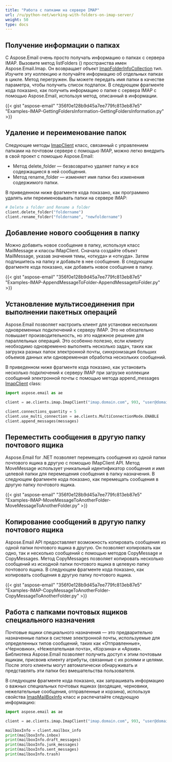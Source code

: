 ```yaml
---
title: "Работа с папками на сервере IMAP"
url: /ru/python-net/working-with-folders-on-imap-server/
weight: 50
type: docs
---
```



## **Получение информации о папках**
С Aspose.Email очень просто получать информацию о папках с сервера IMAP. Вызовите метод listFolders () пространства имен Aspose.Email.Imap. Он возвращает объект [ImapFolderInfoCollection](https://apireference.aspose.com/email/net/aspose.email.clients.imap/imapfolderinfocollection) тип. Изучите эту коллекцию и получайте информацию об отдельных папках в цикле. Метод перегружен. Вы можете передать имя папки в качестве параметра, чтобы получить список подпапок. В следующем фрагменте кода показано, как получить информацию о папке с сервера IMAP с помощью Aspose.Email, используя метод, описанный в информации.



{{< gist "aspose-email" "356f0e128b9d45a7ee779fc813eb87e5" "Examples-IMAP-GettingFoldersInformation-GettingFoldersInformation.py" >}}

## **Удаление и переименование папок**

Следующие методы [ImapClient](https://reference.aspose.com/email/python-net/aspose.email.clients.imap/imapclient/#imapclient-class) класс, связанный с управлением папками на почтовом сервере с помощью IMAP, можно легко внедрить в свой проект с помощью Aspose.Email:

- Метод delete_folder — безвозвратно удаляет папку и все содержащиеся в ней сообщения.
- Метод rename_folder — изменяет имя папки без изменения содержимого папки.

В приведенном ниже фрагменте кода показано, как программно удалять или переименовывать папки на сервере IMAP:

```py
# Delete a folder and Rename a folder
client.delete_folder("foldername")
client.rename_folder("foldername", "newfoldername")
```

## **Добавление нового сообщения в папку**
Можно добавить новое сообщение в папку, используя класс MailMessage и классы IMapClient. Сначала создайте объект MailMessage, указав значения темы, «откуда» и «откуда». Затем подпишитесь на папку и добавьте в нее сообщение. В следующем фрагменте кода показано, как добавить новое сообщение в папку.



{{< gist "aspose-email" "356f0e128b9d45a7ee779fc813eb87e5" "Examples-IMAP-AppendMessageToFolder-AppendMessagetoFolder.py" >}}

## **Установление мультисоединения при выполнении пакетных операций**

Aspose.Email позволяет настроить клиент для установки нескольких одновременных подключений к серверу IMAP. Это не обязательно повышает производительность, но это надежное решение для параллельных операций. Это особенно полезно, если клиенту необходимо одновременно выполнять несколько задач, таких как загрузка разных папок электронной почты, синхронизация больших объемов данных или одновременная обработка нескольких сообщений.

В приведенном ниже фрагменте кода показано, как установить несколько подключений к серверу IMAP при загрузке коллекции сообщений электронной почты с помощью метода append_messages [ImapClient](https://reference.aspose.com/email/python-net/aspose.email.clients.imap/imapclient/#imapclient-class) class:

```py
import aspose.email as ae

client = ae.clients.imap.ImapClient("imap.domain.com", 993, "user@domain.com", "pwd", ae.clients.SecurityOptions.SSL_IMPLICIT)

client.connections_quantity = 5
client.use_multi_connection = ae.clients.MultiConnectionMode.ENABLE
client.append_messages(messages)
```

## **Переместить сообщения в другую папку почтового ящика**
Aspose.Email for .NET позволяет перемещать сообщения из одной папки почтового ящика в другую с помощью IMapClient API. Метод MoveMessage использует уникальный идентификатор сообщения и имя целевой папки для перемещения сообщения в папку назначения. В следующем фрагменте кода показано, как перемещать сообщения в другую папку почтового ящика.



{{< gist "aspose-email" "356f0e128b9d45a7ee779fc813eb87e5" "Examples-IMAP-MoveMessageToAnotherFolder-MoveMessageToAnotherFolder.py" >}}
## **Копирование сообщений в другую папку почтового ящика**
Aspose.Email API предоставляет возможность копировать сообщения из одной папки почтового ящика в другую. Он позволяет копировать как одно, так и несколько сообщений с помощью методов CopyMessage и CopyMessages. Метод CopyMessages позволяет копировать несколько сообщений из исходной папки почтового ящика в целевую папку почтового ящика. В следующем фрагменте кода показано, как копировать сообщения в другую папку почтового ящика.



{{< gist "aspose-email" "356f0e128b9d45a7ee779fc813eb87e5" "Examples-IMAP-CopyMessageToAnotherFolder-CopyMessageToAnotherFolder.py" >}}

## **Работа с папками почтовых ящиков специального назначения**

Почтовые ящики специального назначения — это предварительно назначенные папки в системе электронной почты, используемые для определенных типов сообщений, таких как «Отправленные», «Черновики», «Нежелательная почта», «Корзина» и «Архив». Библиотека Aspose.Email позволяет получить доступ к этим почтовым ящикам, присвоив клиенту атрибуты, связанные с их ролями и целями. После этого клиенты могут автоматически обнаруживать и представлять эти папки без вмешательства пользователя.

В следующем фрагменте кода показано, как запрашивать информацию о важных специальных почтовых ящиках (входящие, черновики, нежелательные сообщения, отправленные и корзина), используя свойства [ImapMailBoxInfo](https://reference.aspose.com/email/python-net/aspose.email.clients.imap/imapmailboxinfo/#imapmailboxinfo-class) класс и распечатайте следующую информацию:

```py
import aspose.email as ae

client = ae.clients.imap.ImapClient("imap.domain.com", 993, "user@domain.com", "pwd", ae.clients.SecurityOptions.SSL_IMPLICIT)

mailboxInfo = client.mailbox_info
print(mailboxInfo.inbox)
print(mailboxInfo.draft_messages)
print(mailboxInfo.junk_messages)
print(mailboxInfo.sent_messages)
print(mailboxInfo.trash)
```